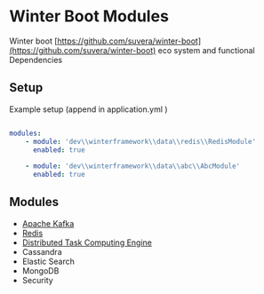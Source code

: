 # Winter Boot Modules

Winter boot [https://github.com/suvera/winter-boot](https://github.com/suvera/winter-boot) eco system and functional Dependencies


## Setup

Example setup (append in application.yml )

```yaml

modules:
    - module: 'dev\\winterframework\\data\\redis\\RedisModule'
      enabled: true
      
    - module: 'dev\\winterframework\\data\\abc\\AbcModule'
      enabled: true

```

## Modules

- [Apache Kafka](winter-kafka/)
- [Redis](winter-data-redis/)
- [Distributed Task Computing Engine](winter-dtce/)
- Cassandra 
- Elastic Search 
- MongoDB
- Security